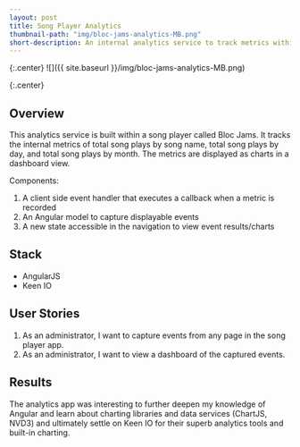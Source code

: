 ```yaml
---
layout: post
title: Song Player Analytics
thumbnail-path: "img/bloc-jams-analytics-MB.png"
short-description: An internal analytics service to track metrics within the Bloc Jams song player app
---
```


{:.center}
![]({{ site.baseurl }}/img/bloc-jams-analytics-MB.png)

{:.center}
<a href="https://bloc-jams-turnitup.herokuapp.com/" title="Bloc Jams Website">
<i class="fa fa-laptop fa-3x icon-space"></i>
</a>
<a href="https://github.com/eriksilver/bloc-jams" title="Bloc Jams GitHub">
<i class="fa fa-github-square fa-3x icon-space"></i>
</a>

## Overview

This analytics service is built within a song player called Bloc Jams. It tracks the internal metrics of total song plays by song name, total song plays by day, and total song plays by month. The metrics are displayed as charts in a dashboard view.

Components:
<ol>
  <li>A client side event handler that executes a callback when a metric is recorded</li>
  <li>An Angular model to capture displayable events</li>
  <li>A new state accessible in the navigation to view event results/charts</li>
</ol>

## Stack

<ul>
  <li>AngularJS</li>
  <li>Keen IO</li>
</ul>

## User Stories

<ol>
  <li>As an administrator, I want to capture events from any page in the song player app.</li>
  <li>As an administrator, I want to view a dashboard of the captured events.</li>
</ol>

## Results

The analytics app was interesting to further deepen my knowledge of Angular and learn about charting libraries and data services (ChartJS, NVD3) and ultimately settle on Keen IO for their superb analytics tools and built-in charting.  

